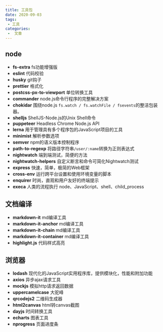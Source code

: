 ```yaml
---
title: 工具包
date: 2020-09-03
tags:
 - 工具
categories:
 -  文章
---
```


## node

- **fs-extra** fs功能增强版
- **eslint** 代码校验
- **husky** git钩子
- **prettier** 格式化
- **postcss-px-to-viewport** 单位转换工具
- **commander** node.js命令行程序的完整解决方案
- **chokidar** 围绕node.js `fs.watch / fs.watchFile / fsevents`的整洁包装器。
- **shelljs** ShellJS-Node.js的Unix Shell命令
- **puppeteer** Headless Chrome Node.js API
- **lerna** 用于管理具有多个程序包的JavaScript项目的工具
- **minimist** 解析参数选项
- **semver** npm的语义版本控制程序
- **path-to-regexp** 将路径字符串`/user/:name`转换为正则表达式
- **nightwatch** 端到端测试，简便的方法
- **nightwatch-helpers** 自定义断言和命令可简化Nightwatch测试
- **express** 快速，简单，极简的Web框架
- **cross-env** 运行跨平台设置和使用环境变量的脚本
- **enquirer** 时尚，直观和用户友好的终端提示
- **execa** 人类的流程执行 node、JavaScript、shell、child_process

## 文档编译

- **markdown-it** md编译工具
- **markdown-it-anchor** md编译工具
- **markdown-it-chain** md编译工具
- **markdown-it-container** md编译工具
- **highlight.js** 代码样式高亮

## 浏览器

- **lodash** 现代化的JavaScript实用程序库，提供模块化，性能和附加功能
- **axios** 异步ajax请求工具
- **mockjs** 模拟http请求返回数据
- **uppercamelcase** 大驼峰
- **qrcodejs2** 二维码生成器
- **html2canvas** html转canvas截图
- **dayjs** 时间转换工具
- **echarts** 图表工具
- **nprogress** 页面进度条
